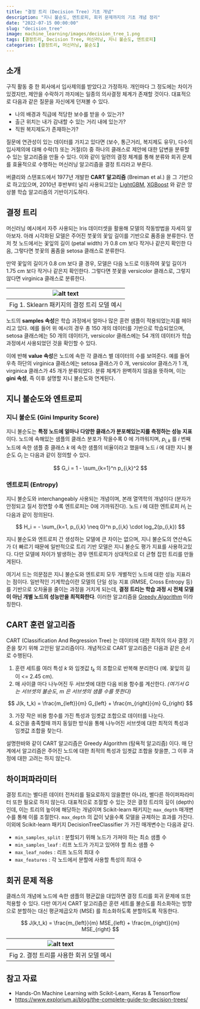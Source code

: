 ```yaml
---
title: "결정 트리 (Decision Tree) 기초 개념"
description: "지니 불순도, 엔트로피, 회귀 문제까지의 기초 개념 정리"
date: "2022-07-15 00:00:00"
slug: "decision_tree"
image: machine_learning/images/decision_tree_1.png
tags: [결정트리, Decision Tree, 머신러닝, 지니 불순도, 엔트로피]
categories: [결정트리, 머신러닝, 불순도]
---
```

## 소개

구직 활동 중 한 회사에서 입사제의를 받았다고 가정하자. 개인마다 그 정도에는 차이가 있겠지만, 제안을 수락하기 까지에는 일종의 의사결정 체계가 존재할 것이다. 대표적으로 다음과 같은 질문을 자신에게 던져볼 수 있다.

- 나의 배경과 직급에 적당한 보수를 받을 수 있는가?
- 출근 위치는 내가 감내할 수 있는 거리 내에 있는가?
- 직원 복지제도가 존재하는가?

질문에 연관성이 있는 데이터를 가지고 있다면 (보수, 통근거리, 복지제도 유무), 다수의 입사제의에 대해 수락(1) 또는 거절(0) 중 하나의 클래스로 제안에 대한 답변을 분류할 수 있는 알고리즘을 만들 수 있다. 이와 같이 일련의 결정 체계를 통해 분류와 회귀 문제를 효율적으로 수행하는 머신러닝 알고리즘을 결정 트리라고 부른다. 

버클리와 스탠포드에서 1977년 개발한 **CART 알고리즘** (Breiman et al.) 을 그 기반으로 하고있으며, 2010년 후반부터 널리 사용되고있는 [LightGBM](https://lightgbm.readthedocs.io/en/v3.3.2/), [XGBoost](https://xgboost.readthedocs.io/en/stable/) 와 같은 앙상블 학습 알고리즘의 기반이기도하다.

## 결정 트리

머신러닝 예시에서 자주 사용되는 Iris 데이터셋을 활용해 모델의 작동방법을 자세히 알아보자. 아래 시각화된 모델은 주어진 붓꽃의 꽃잎 길이를 기반으로 품종을 분류한다. 먼저 첫 노드에서는 꽃잎의 길이 (petal width) 가 0.8 cm 보다 작거나 같은지 확인한 다음, 그렇다면 붓꽃의 품좀을 setosa 클래스로 분류한다. 

만약 꽃잎의 길이가 0.8 cm 보다 클 경우, 모델은 다음 노드로 이동하여 꽃잎 길이가 1.75 cm 보다 작거나 같은지 확인한다. 그렇다면 붓꽃을 versicolor 클래스로, 그렇지 않다면 virginica 클래스로 분류한다. 

| ![alt text](machine_learning/images/decision_tree_2.png) |
|:--:|
| Fig 1. Sklearn 패키지의 결정 트리 모델 예시 |

노드의 **samples 속성**은 학습 과정에서 얼마나 많은 훈련 샘플이 적용되었는지를 헤아리고 있다. 예를 들어 위 예시의 경우 총 150 개의 데이터를 기반으로 학습되었으며, setosa 클래스에는 50 개의 데이터가, versicolor 클래스에는 54 개의 데이터가 학습 과정에서 사용되었던 것을 확인할 수 있다.

이에 반해 **value 속성**은 노드에 속한 각 클래스 별 데이터의 수를 보여준다. 예를 들어 우측 하단의 virginica 클래스에는 setosa 클래스가 0 개, versicolor 클래스가 1 개, virginica 클래스가 45 개가 분류되었다. 분류 체계가 완벽하지 않음을 뜻하며, 이는 **gini 속성**, 즉 이후 설명할 지니 불순도와 연계된다.

## 지니 불순도와 엔트로피

### 지니 불순도 (Gini Impurity Score)

지니 불순도는 **특정 노드에 얼마나 다양한 클래스가 분포해있는지를 측정하는 성능 지표**이다. 노드에 속해있는 샘플의 클래스 분포가 작을수록 0 에 가까워지며, $p_{i,k}$ 를 $i$ 번째 노드에 속한 샘플 중 클래스 $k$ 에 속한 샘플의 비율이라고 했을때 노드 $i$ 에 대한 지니 불순도 $G_i$ 는 다음과 같이 정의할 수 있다.

$$
G_i = 1 - \sum_{k=1}^n p_{i,k}^2
$$

### 엔트로피 (Entropy)

지니 불순도와 interchangeably 사용되는 개념이며, 본래 열역학의 개념이다 (분자가 안정되고 질서 정연할 수록 엔트로피는 0에 가까워진다). 노드 $i$ 에 대한 엔트로피 $H_i$ 는 다음과 같이 정의된다.

$$
H_i = - \sum_{k=1, p_{i,k} \neq 0}^n p_{i,k} \cdot log_2(p_{i,k})
$$

지니 불순도와 엔트로피 간 생성하는 모델에 큰 차이는 없으며, 지니 불순도의 연산속도가 더 빠르기 때문에 일반적으로 트리 기반 모델은 지니 불순도 평가 지표를 사용하고있다. 다만 모델에 차이가 발생하는 경우 엔트로피가 상대적으로 더 균형 잡힌 트리를 만들게된다.

여기서 드는 의문점은 지니 불순도와 엔트로피 모두 개별적인 노드에 대한 성능 지표라는 점이다. 일반적인 기계학습이란 모델의 단일 성능 지표 (RMSE, Cross Entropy 등) 를 기반으로 오차율을 줄이는 과정을 거치게 되는데, **결정 트리는 학습 과정 시 전체 모델이 아닌 개별 노드의 성능만을 최적화한다**. 이러한 알고리즘을 [Greedy Algorithm](https://en.wikipedia.org/wiki/Greedy_algorithm) 이라 칭한다.

## CART 훈련 알고리즘

CART (Classification And Regression Tree) 는 데이터에 대한 최적의 의사 결정 기준을 찾기 위해 고안된 알고리즘이다. 개념적으로 CART 알고리즘은 다음과 같은 순서로 수행된다.

1. 훈련 세트를 여러 특성 $k$ 와 임곗값 $t_k$ 의 조합으로 반복해 분리한다 (예. 꽃잎의 길이 <= 2.45 cm).
2. 매 사이클 마다 나누어진 두 서브셋에 대한 다음 비용 함수를 계산한다. *(여기서 $G$ 는 서브셋의 불순도, $m$ 은 서브셋의 샘플 수를 뜻한다)*

$$
J(k, t_k) = \frac{m_{left}}{m} G_{left} + \frac{m_{right}}{m} G_{right}
$$

3. 가장 작은 비용 함수를 가진 특성과 임곗값 조합으로 데이터를 나눈다.
4. 요건을 충족할때 까지 동일한 방식을 통해 나누어진 서브셋에 대한 최적의 특성과 임곗값 조합을 찾는다.

설명한바와 같이 CART 알고리즘은 Greedy Algorithm (탐욕적 알고리즘) 이다. 매 단계에서 알고리즘은 주어진 노드에 대한 최적의 특성과 임곗값 조합을 찾을뿐, 그 이후 과정에 대한 고려는 하지 않는다.

## 하이퍼파라미터

결정 트리는 별다른 데이터 전처리를 필요로하지 않을뿐만 아니라, 별다른 하이퍼파라미터 또한 필요로 하지 않는다. 대표적으로 조절할 수 있는 것은 결정 트리의 깊이 (depth) 인데, 이는 트리의 높이에 해당하는 개념이며 Scikit-learn 패키지는 `max_depth` 매개변수를 통해 이를 조절한다. `max_depth` 의 값이 낮을수록 모델을 규제하는 효과를 가진다. 이외에 Scikit-learn 패키지 DecisionTreeClassifier 가 가진 매개변수는 다음과 같다.

- `min_samples_split` : 분할되기 위해 노드가 가져야 하는 최소 샘플 수
- `min_samples_leaf` : 리프 노드가 가지고 있어야 할 최소 샘플 수
- `max_leaf_nodes` : 리프 노드의 최대 수
- `max_features` : 각 노드에서 분할에 사용할 특성의 최대 수

## 회귀 문제 적용

클래스의 개념에 노드에 속한 샘플의 평균값을 대입하면 결정 트리를 회귀 문제에 또한 적용할 수 있다. 다만 여기서 CART 알고리즘은 훈련 세트를 불순도를 최소화하는 방향으로 분할하는 대신 평균제곱오차 (MSE) 를 최소화하도록 분할하도록 작동한다.

$$
J(k,t_k) = \frac{m_{left}}{m} MSE_{left} + \frac{m_{right}}{m} MSE_{right}
$$

| ![alt text](machine_learning/images/decision_tree_3.png) |
|:--:|
| Fig 2. 결정 트리를 사용한 회귀 모델 예시 |

## 참고 자료

- Hands-On Machine Learning with Scikit-Learn, Keras & Tensorflow
- https://www.explorium.ai/blog/the-complete-guide-to-decision-trees/
